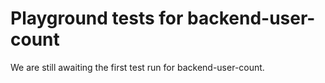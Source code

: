 # Playground tests for backend-user-count
We are still awaiting the first test run for backend-user-count.

